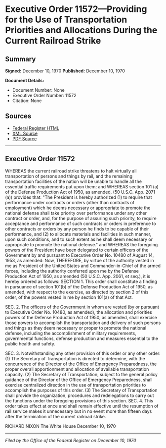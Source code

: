 # Executive Order 11572—Providing for the Use of Transportation Priorities and Allocations During the Current Railroad Strike

## Summary

**Signed:** December 10, 1970
**Published:** December 10, 1970

**Document Details:**
- Document Number: None
- Executive Order Number: 11572
- Citation: None

## Sources
- [Federal Register HTML](https://www.presidency.ucsb.edu/documents/executive-order-11572-providing-for-the-use-transportation-priorities-and-allocations)
- [XML Source](None)
- [PDF Source](None)

---

## Executive Order 11572

WHEREAS the current railroad strike threatens to halt virtually all transportation of persons and things by rail, and the remaining transportation facilities of the nation will be unable to handle all the essential traffic requirements put upon them; and
WHEREAS section 101 (a) of the Defense Production Act of 1950, as amended, (50 U.S.C. App. 2071 (a)) provides that:
"The President is hereby authorized (1) to require that performance under contracts or orders (other than contracts of employment) which he deems necessary or appropriate to promote the national defense shall take priority over performance under any other contract or order, and, for the purpose of assuring such priority, to require acceptance and performance of such contracts or orders in preference to other contracts or orders by any person he finds to be capable of their performance, and (2) to allocate materials and facilities in such manner, upon such conditions, and to such extent as he shall deem necessary or appropriate to promote the national defense."
and WHEREAS the foregoing powers of the President have been delegated to certain officers of the Government by and pursuant to Executive Order No. 10480 of August 14, 1953, as amended:
Now, THEREFORE, by virtue of the authority vested in me as President of the United States and Commander-in-Chief of the armed forces, including the authority conferred upon me by the Defense Production Act of 1950, as amended (50 U.S.C. App. 2061, et seq.), it is hereby ordered as follows:
SECTION 1. This order shall constitute a finding in pursuance of section 101(b) of the Defense Production Act of 1950, as amended, with respect to the exercise, as directed by section 2 of this order, of the powers vested in me by section 101(a) of that Act.

SEC. 2. The officers of the Government in whom are vested (by or pursuant to Executive Order No. 10480, as amended), the allocation and priorities powers of the Defense Production Act of 1950, as amended, shall exercise those powers to accomplish the transportation and delivery of such persons and things as they deem necessary or proper to promote the national defense, including the accomplishment of military requirements, governmental functions, defense production and measures essential to the public health and safety.

SEC. 3. Notwithstanding any other provision of this order or any other order:
    (1) The Secretary of Transportation is directed to determine, with the concurrence of the Director of the Office of Emergency Preparedness, the proper overall apportionment and allocation of available transportation capacity.
    (2) The Secretary of Transportation, subject to the general policy guidance of the Director of the Office of Emergency Preparedness, shall exercise centralized direction in the use of transportation priorities to accomplish the purposes of this order.
    (3) The Secretary of Transportation shall provide the organization, procedures and redelegations to carry out the functions under the foregoing provisions of this section.
SEC. 4. This order takes effect at once and shall remain effective until the resumption of rail service makes it unnecessary but in no event more than fifteen days after the termination of the current railroad strike.

RICHARD NIXON
The White House
December 10, 1970

---

*Filed by the Office of the Federal Register on December 10, 1970*
